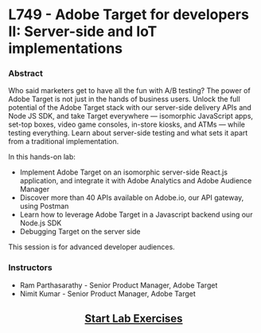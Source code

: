 # L749 - Adobe Target for developers II: Server-side and IoT implementations

### Abstract
Who said marketers get to have all the fun with A/B testing? The power of Adobe Target is not just in the hands of business users. Unlock the full potential of the Adobe Target stack with our server-side delivery APIs and Node JS SDK, and take Target everywhere — isomorphic JavaScript apps, set-top boxes, video game consoles, in-store kiosks, and ATMs — while testing everything. Learn about server-side testing and what sets it apart from a traditional implementation.

In this hands-on lab:
* Implement Adobe Target on an isomorphic server-side React.js application, and integrate it with Adobe Analytics and Adobe Audience Manager
* Discover more than 40 APIs available on Adobe.io, our API gateway, using Postman
* Learn how to leverage Adobe Target in a Javascript backend using our Node.js SDK
* Debugging Target on the server side

This session is for advanced developer audiences.

### Instructors
* Ram Parthasarathy - Senior Product Manager, Adobe Target
* Nimit Kumar - Senior Product Manager, Adobe Target

## <center>[Start Lab Exercises](https://github.com/adobe-target/clientside/wiki/L749:-Server-Side-Personalization-Lab-at-Adobe-Summit-2018)</center>
